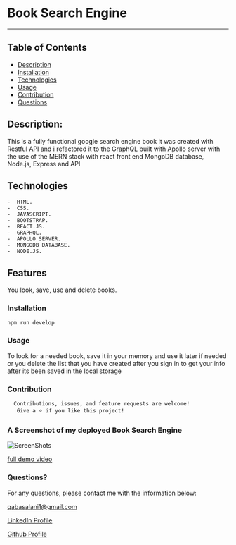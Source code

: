 # Book Search Engine
  ----
  
## Table of Contents
- [Description](#description)
- [Installation](#installation)
- [Technologies](#Technologies)
- [Usage](#usage)
- [Contribution](#contribution)
- [Questions](#questions)

## Description:
This is a fully functional google search engine book it was created with Restful API and i refactored it to the GraphQL built with Apollo server with the use of the MERN stack with react front end MongoDB database, Node.js, Express and API 


## Technologies
```
-  HTML.
-  CSS.
-  JAVASCRIPT.
-  BOOTSTRAP.
-  REACT.JS.
-  GRAPHQL.
-  APOLLO SERVER.
-  MONGODB DATABASE.
-  NODE.JS.
```


## Features
You look, save, use and delete books.

### Installation
```
npm run develop
```
### Usage
To look for a needed book, save it in your memory and use it later if needed or you delete the list that you have created after you sign in to get your info after its been saved in the local storage

### Contribution
```
  Contributions, issues, and feature requests are welcome!
   Give a ⭐️ if you like this project!
```

### A Screenshot of my deployed Book Search Engine

![ScreenShots]() 

[full demo video]()

### Questions? 
For any questions, please contact me with the information below:

qabasalani1@gmail.com

[LinkedIn Profile](https://www.linkedin.com/in/qabas-al-ani-7b858863/)

[Github Profile](https://github.com/Qabas-al-ani)

